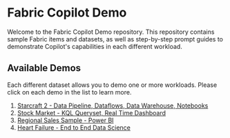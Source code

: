 # Fabric Copilot Demo
Welcome to the Fabric Copilot Demo repository. This repository contains sample Fabric items and datasets, as well as step-by-step prompt guides to demonstrate Copilot's capabilities in each different workload. 

## Available Demos
Each different dataset allows you to demo one or more workloads. Please click on each demo in the list to learn more.

1. [Starcraft 2 - Data Pipeline, Dataflows, Data Warehouse, Notebooks]()
2. [Stock Market - KQL Queryset, Real Time Dashboard]()
3. [Regional Sales Sample - Power BI]()
4. [Heart Failure - End to End Data Science]()

